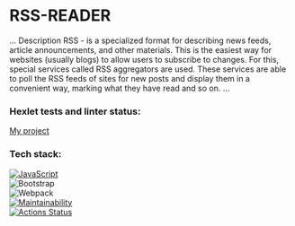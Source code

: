 # RSS-READER
...
Description RSS - is a specialized format for describing news feeds, article announcements, and other materials. This is the easiest way for websites (usually blogs) to allow users to subscribe to changes. For this, special services called RSS aggregators are used. These services are able to poll the RSS feeds of sites for new posts and display them in a convenient way, marking what they have read and so on.
...

### Hexlet tests and linter status:

[My project](https://frontend-project-11-two-rho.vercel.app)


### Tech stack:<br>
[![JavaScript](https://img.shields.io/badge/--F7DF1E?logo=javascript&logoColor=000)](https://www.javascript.com/)  
![Bootstrap](https://img.shields.io/badge/bootstrap-%238511FA.svg?style=for-the-badge&logo=bootstrap&logoColor=white)  
![Webpack](https://img.shields.io/badge/webpack-%238DD6F9.svg?style=for-the-badge&logo=webpack&logoColor=black)  
[![Maintainability](https://api.codeclimate.com/v1/badges/0b24e04c68fd5f442be3/maintainability)](https://codeclimate.com/github/Jekaterina111/frontend-project-11/maintainability)   
[![Actions Status](https://github.com/Jekaterina111/frontend-project-11/workflows/hexlet-check/badge.svg)](https://github.com/Jekaterina111/frontend-project-11/actions)
